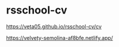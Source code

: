 # rsschool-cv
https://veta05.github.io/rsschool-cv/cv

https://velvety-semolina-af8bfe.netlify.app/
